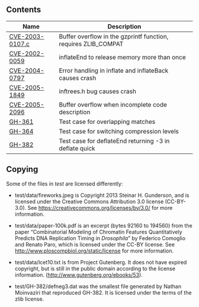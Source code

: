 Contents
--------

|Name|Description|
|-|-|
|[CVE-2003-0107.c](https://nvd.nist.gov/vuln/detail/CVE-2003-0107)|Buffer overflow in the gzprintf function, requires ZLIB_COMPAT|
|[CVE-2002-0059](https://nvd.nist.gov/vuln/detail/CVE-2002-0059)|inflateEnd to release memory more than once|
|[CVE-2004-0797](https://nvd.nist.gov/vuln/detail/CVE-2004-0797)|Error handling in inflate and inflateBack causes crash|
|[CVE-2005-1849](https://nvd.nist.gov/vuln/detail/CVE-2005-1849)|inftrees.h bug causes crash|
|[CVE-2005-2096](https://nvd.nist.gov/vuln/detail/CVE-2005-2096)|Buffer overflow when incomplete code description
|[GH-361](https://github.com/zlib-ng/zlib-ng/issues/361)|Test case for overlapping matches|
|[GH-364](https://github.com/zlib-ng/zlib-ng/issues/364)|Test case for switching compression levels|
|[GH-382](https://github.com/zlib-ng/zlib-ng/issues/382)|Test case for deflateEnd returning -3 in deflate quick|

Copying
-------

Some of the files in _test_ are licensed differently:

 - test/data/fireworks.jpeg is Copyright 2013 Steinar H. Gunderson, and
   is licensed under the Creative Commons Attribution 3.0 license
   (CC-BY-3.0). See https://creativecommons.org/licenses/by/3.0/
   for more information.

 - test/data/paper-100k.pdf is an excerpt (bytes 92160 to 194560) from the paper
   “Combinatorial Modeling of Chromatin Features Quantitatively Predicts DNA
   Replication Timing in _Drosophila_” by Federico Comoglio and Renato Paro,
   which is licensed under the CC-BY license. See
   http://www.ploscompbiol.org/static/license for more information.

 - test/data/lcet10.txt is from Project Gutenberg. It does not have expired 
   copyright, but is still in the public domain according to the license information.
   (http://www.gutenberg.org/ebooks/53).

 - test/GH-382/defneg3.dat was the smallest file generated by Nathan Moinvaziri
   that reproduced GH-382. It is licensed under the terms of the zlib license.
